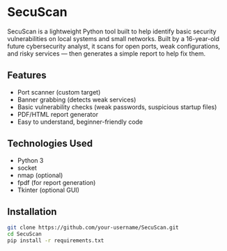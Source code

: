 # SecuScan

SecuScan is a lightweight Python tool built to help identify basic security vulnerabilities on local systems and small networks. Built by a 16-year-old future cybersecurity analyst, it scans for open ports, weak configurations, and risky services — then generates a simple report to help fix them.

## Features
- Port scanner (custom target)
- Banner grabbing (detects weak services)
- Basic vulnerability checks (weak passwords, suspicious startup files)
- PDF/HTML report generator
- Easy to understand, beginner-friendly code

## Technologies Used
- Python 3
- socket
- nmap (optional)
- fpdf (for report generation)
- Tkinter (optional GUI)

## Installation
```bash
git clone https://github.com/your-username/SecuScan.git
cd SecuScan
pip install -r requirements.txt

